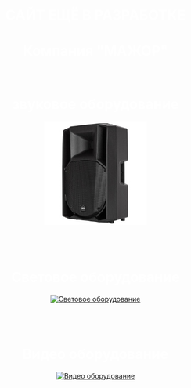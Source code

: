 <HTML>
<HEAD>
<meta charset="utf-8">
</HEAD>
<BODY>
  <h1 align="center">САЙТ ЕЩЁ В РАЗРАБОТКЕ</h1>
<h1 align="center">Компания "МАЖОР"</h1>
<br>

<h1 align="center">звуковое оборудование</h1>
<a href="susi.html"><p align="center"><img src="rcf.jpg" alt="звуковое оборудование"></p></a>
<br><br>

<h1 align="center">Световое оборудование</h1>
<a href="pelmetosi.html"><p align="center"><img src="свет.jpg" alt="Световое оборудование"></p></a>
<br><br>

<h1 align="center">Видео оборудование</h1>
<a href="sobaka.html"><p align="center"><img src="dt770.jpg" alt="Видео оборудование"></p></a>

<br><br>
<body background="grad.jpg">
<body text="WHITE">
</BODY>	
